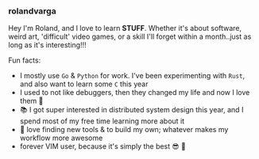 ### rolandvarga
Hey I'm Roland, and I love to learn **STUFF**. Whether it's about software, weird art, 'difficult' video games, or a skill I'll forget within a month..just as long as it's interesting!!!

Fun facts:
- I mostly use `Go` & `Python` for work. I've been experimenting with `Rust`, and also want to learn some `C` this year
- I used to not like debuggers, then they changed my life and now I love them :bug:
- :books: I got super interested in distributed system design this year, and I spend most of my free time learning more about it
- :hammer: love finding new tools & to build my own; whatever makes my workflow more awesome
- forever VIM user, because it's simply the best :sunglasses: :crown:
